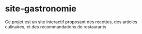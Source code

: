 # site-gastronomie
Ce projet est un site interactif proposant des recettes, des articles culinaires, et des recommandations de restaurants.
